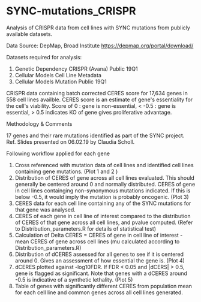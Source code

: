 # SYNC-mutations_CRISPR
Analysis of CRISPR data from cell lines with SYNC mutations from publicly available datasets.

Data Source: DepMap, Broad Institute
    https://depmap.org/portal/download/
    
Datasets required for analysis: 
1. Genetic Dependency CRISPR (Avana) Public 19Q1 
2. Cellular Models Cell Line Metadata
3. Cellular Models Mutation Public 19Q1

CRISPR data containing batch corrected CERES score for 17,634 genes in 558 cell lines availble. CERES score is an estimate of gene's essentiality for the cell's viability. 
Score of 0 : gene is non-essential, < -0.5 : gene is essential, > 0.5 indicates KO of gene gives proliferative advantage.

Methodology & Comments

17 genes and their rare mutations identified as part of the SYNC project.  
Ref. Slides presented on 06.02.19 by Claudia Scholl. 

Following workflow applied for each gene
1. Cross referenced with mutation data of cell lines and identified cell lines containing gene mutations. (Plot 1 and 2 )
2. Distribution of CERES of gene across all cell lines evaluated. This should generally be centered around 0 and normally distributed. CERES of gene in cell lines containging non-synonymous mutations indicated. If this is below -0.5, it would imply the mutation is probably oncogenic. (Plot 3)
3. CERES data for each cell line containing any of the SYNC mutations for that gene was analysed. 
4. CERES of each gene in cell line of interest compared to the distribution of CERES of that gene across all cell lines, and pvalue computed. (Refer to Distribution_parameters.R for details of statistical test)
5. Calculation of Delta CERES = CERES of gene in cell line of interest - mean CERES of gene across cell lines (mu calculated according to Distribution_parameters.R)
6. Distribution of dCERES assessed for all genes to see if it is centered around 0. Gives an assessment of how essential the gene is. (Plot 4)
7. dCERES plotted against -log10FDR. If FDR < 0.05 and |dCERS| > 0.5,  gene is flagged as significant. Note that genes with a dCERES around -0.5 is indicative of a synthetic lethality. (Plot 5)
8. Table of genes with significantly different CERES from population mean for each cell line and common genes across all cell lines generated.
		







